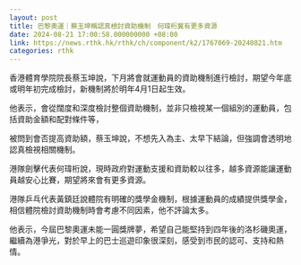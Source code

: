 ```yaml
---
layout: post
title: 巴黎奧運｜蔡玉坤稱認真檢討資助機制　何瑋桁冀有更多資源
date: 2024-08-21 17:00:58.000000000 +08:00
link: https://news.rthk.hk/rthk/ch/component/k2/1767069-20240821.htm
categories: rthk
---
```


香港體育學院院長蔡玉坤說，下月將會就運動員的資助機制進行檢討，期望今年底或明年初完成檢討，新機制將於明年4月1日起生效。

他表示，會從闊度和深度檢討整個資助機制，並非只檢視某一個組別的運動員，包括資助金額和配對條件等，

被問到會否提高資助額，蔡玉坤說，不想先入為主、太早下結論，但強調會透明地認真檢視相關機制。

港隊劍擊代表何瑋桁說，現時政府對運動支援和資助較以往多，越多資源能讓運動員越安心比賽，期望將來會有更多資源。

港隊乒乓代表黃鎮廷說體院有明確的獎學金機制，根據運動員的成績提供獎學金，相信體院檢討資助機制時會考慮不同因素，他不評論太多。

他表示，今屆巴黎奧運未能一圓獎牌夢，希望自己能堅持到四年後的洛杉磯奧運，繼續為港爭光，對於早上的巴士巡遊印象很深刻，感受到市民的認可、支持和熱情。
